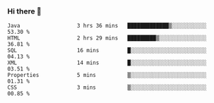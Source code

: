 ### Hi there 👋

<!--START_SECTION:waka-->

```text
Java                  3 hrs 36 mins   █████████████▒░░░░░░░░░░░   53.30 %
HTML                  2 hrs 29 mins   █████████▒░░░░░░░░░░░░░░░   36.81 %
SQL                   16 mins         █░░░░░░░░░░░░░░░░░░░░░░░░   04.13 %
XML                   14 mins         █░░░░░░░░░░░░░░░░░░░░░░░░   03.51 %
Properties            5 mins          ▒░░░░░░░░░░░░░░░░░░░░░░░░   01.31 %
CSS                   3 mins          ▒░░░░░░░░░░░░░░░░░░░░░░░░   00.85 %
```

<!--END_SECTION:waka-->


<!--
**AnkelMauCastillo/AnkelMauCastillo** is a ✨ _special_ ✨ repository because its `README.md` (this file) appears on your GitHub profile.

Here are some ideas to get you started:

- 🔭 I’m currently working on ...
- 🌱 I’m currently learning ...
- 👯 I’m looking to collaborate on ...
- 🤔 I’m looking for help with ...
- 💬 Ask me about ...
- 📫 How to reach me: ...
- 😄 Pronouns: ...
- ⚡ Fun fact: ...
-->
